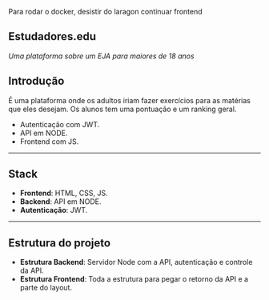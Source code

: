 Para rodar o docker, desistir do laragon
continuar frontend

## Estudadores.edu
*Uma plataforma sobre um EJA para maiores de 18 anos*

## Introdução
É uma plataforma onde os adultos iriam fazer exercícios para as matérias que eles desejam.
Os alunos tem uma pontuação e um ranking geral.

- Autenticação com JWT.
- API em NODE.
- Frontend com JS.

---

## Stack

- **Frontend**: HTML, CSS, JS.
- **Backend**: API em NODE.
- **Autenticação**: JWT.

---

## Estrutura do projeto

- **Estrutura Backend**: Servidor Node com a API, autenticação e controle da API.
- **Estrutura Frontend**: Toda a estrutura para pegar o retorno da API e a parte do layout.
